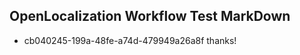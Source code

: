 ## OpenLocalization Workflow Test MarkDown
* cb040245-199a-48fe-a74d-479949a26a8f thanks!

<!--HONumber=Jul16_HO3-->


